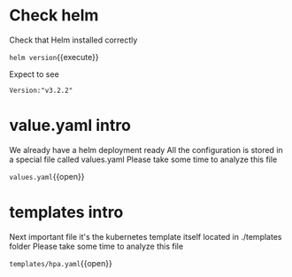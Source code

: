 # Check helm

Check that Helm installed correctly

`helm version`{{execute}}

Expect to see
```shell
Version:"v3.2.2"
```

# value.yaml intro

We already have a helm deployment ready
All the configuration is stored in a special file called values.yaml
Please take some time to analyze this file

`values.yaml`{{open}}
# templates intro

Next important file it's the kubernetes template itself located in ./templates folder 
Please take some time to analyze this file

`templates/hpa.yaml`{{open}}